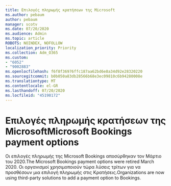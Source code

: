 ```yaml
---
title: Επιλογές πληρωμής κρατήσεων της Microsoft
ms.author: pebaum
author: pebaum
manager: scotv
ms.date: 07/20/2020
ms.audience: Admin
ms.topic: article
ROBOTS: NOINDEX, NOFOLLOW
localization_priority: Priority
ms.collection: Adm_O365
ms.custom:
- "6052"
- "9002883"
ms.openlocfilehash: f6f8f36976ffc187aa62bd6e8a34d92e28320220
ms.sourcegitcommit: b0b050a83db28566b68e3ec09810c6b94280008e
ms.translationtype: MT
ms.contentlocale: el-GR
ms.lasthandoff: 07/20/2020
ms.locfileid: "45198172"
---
```

# <a name="microsoft-bookings-payment-options"></a><span data-ttu-id="62d49-102">Επιλογές πληρωμής κρατήσεων της Microsoft</span><span class="sxs-lookup"><span data-stu-id="62d49-102">Microsoft Bookings payment options</span></span>

<span data-ttu-id="62d49-103">Οι επιλογές πληρωμής της Microsoft Bookings αποσύρθηκαν τον Μάρτιο του 2020.</span><span class="sxs-lookup"><span data-stu-id="62d49-103">The Microsoft Bookings payment options were retired March 2020.</span></span> <span data-ttu-id="62d49-104">Οι οργανισμοί χρησιμοποιούν τώρα λύσεις τρίτων για να προσθέσουν μια επιλογή πληρωμής στις Κρατήσεις.</span><span class="sxs-lookup"><span data-stu-id="62d49-104">Organizations are now using third-party solutions to add a payment option to Bookings.</span></span>